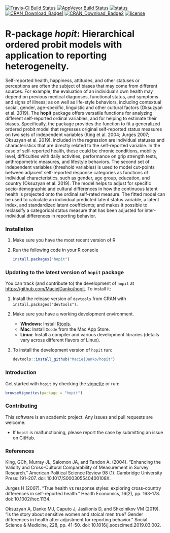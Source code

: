 [![Travis-CI Build Status](https://travis-ci.org/MaciejDanko/hopit.svg?branch=master)](https://travis-ci.org/MaciejDanko/hopit)
[![AppVeyor Build Status](https://ci.appveyor.com/api/projects/status/github/MaciejDanko/hopit?branch=master&svg=true)](https://ci.appveyor.com/project/MaciejDanko/hopit)
[![status](http://joss.theoj.org/papers/73b926670df79a6cfa48cffa7d4775a6/status.svg)](http://joss.theoj.org/papers/73b926670df79a6cfa48cffa7d4775a6)
[![CRAN_Download_Badge1](https://cranlogs.r-pkg.org/badges/grand-total/hopit)](https://CRAN.R-project.org/package=hopit)
[![CRAN_Download_Badge2](https://cranlogs.r-pkg.org/badges/hopit)](https://CRAN.R-project.org/package=hopit)
[![license](https://img.shields.io/badge/License-GPL%20v3-blue.svg)](https://github.com/MaciejDanko/hopit/blob/master/LICENSE)

# R-package *hopit*: Hierarchical ordered probit models with application to reporting heterogeneity.

Self-reported health, happiness, attitudes, and other statuses or perceptions are often the subject of biases that may come from different sources. For example, the evaluation of an individual’s own health may depend on previous medical diagnoses, functional status, and symptoms and signs of illness; as on well as life-style behaviors, including contextual social, gender, age-specific, linguistic and other cultural factors (Oksuzyan et al. 2019). The **hopit** package offers versatile functions for analyzing different self-reported ordinal variables, and for helping to estimate their biases. Specifically, the package provides the function to fit a generalized ordered probit model that regresses original self-reported status measures on two sets of independent variables (King et al. 2004; Jurges 2007; Oksuzyan et al. 2019). included in the regression are individual statuses and characteristics that are directly related to the self-reported variable. In the case of self-reported health, these could be chronic conditions, mobility level, difficulties with daily activities, performance on grip strength tests, anthropometric measures, and lifestyle behaviors. The second set of independent variables (threshold variables) is used to model cut-points between adjacent self-reported response categories as functions of individual characteristics, such as gender, age group, education, and country (Oksuzyan et al. 2019). The model helps to adjust for specific socio-demographic and cultural differences in how the continuous latent health is projected onto the ordinal self-rated measure. The fitted model can be used to calculate an individual predicted latent status variable, a latent index, and standardized latent coefficients; and makes it possible to reclassify a categorical status measure that has been adjusted for inter-individual differences in reporting behavior.

### Installation
1. Make sure you have the most recent version of R

2. Run the following code in your R console 

   ```R
   install.packages("hopit") 
   ```

### Updating to the latest version of `hopit` package
You can track (and contribute to) the development of `hopit` at https://github.com/MaciejDanko/hopit. To install it:

1. Install the release version of `devtools` from CRAN with `install.packages("devtools")`.

2. Make sure you have a working development environment.
    * **Windows**: Install [Rtools](https://CRAN.R-project.org/bin/windows/Rtools/).
    * **Mac**: Install `Xcode` from the Mac App Store.
    * **Linux**: Install a compiler and various development libraries (details vary across different flavors of Linux).

3. To install the development version of `hopit` run:
   ```R
   devtools::install_github("MaciejDanko/hopit")
   ```
   
### Introduction
Get started with `hopit` by checking the [vignette](https://github.com/MaciejDanko/hopit/blob/master/vignettes/vig_hopit.pdf) or run:

   ```R
   browseVignettes(package = "hopit") 
   ```

### Contributing
This software is an academic project. Any issues and pull requests are welcome.
* If `hopit` is malfunctioning, please report the case by submitting an issue on GitHub.

### References
King, GCh, Murray JL, Salomon JA, and Tandon A. (2004). “Enhancing the Validity and Cross-Cultural Comparability of Measurement in Survey Research.” American Political Science Review 98 (1). Cambridge University Press: 191–207. doi: 10.1017/S000305540400108X.

Jurges H (2007). “True health vs response styles: exploring cross-country differences in self-reported health.” Health Economics, 16(2), pp. 163-178. doi: 10.1002/hec.1134.

Oksuzyan A, Danko MJ, Caputo J, Jasilionis D, and Shkolnikov VM (2019). “Is the story about sensitive women and stoical men true? Gender differences in health after adjustment for reporting behavior.” Social Science & Medicine, 228, pp. 41-50. doi: 10.1016/j.socscimed.2019.03.002. 
